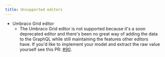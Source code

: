 ```yaml
---
title: Unsupported editors
---
```


* Umbraco Grid editor
  * The Umbraco Grid editor is not supported because it's a soon deprecated editor and there's been no great way of adding the data to the GraphQL while still maintaining the features other editors have. If you'd like to implement your model and extract the raw value yourself see this PR: [#90](https://github.com/nikcio/Nikcio.UHeadless/pull/90).